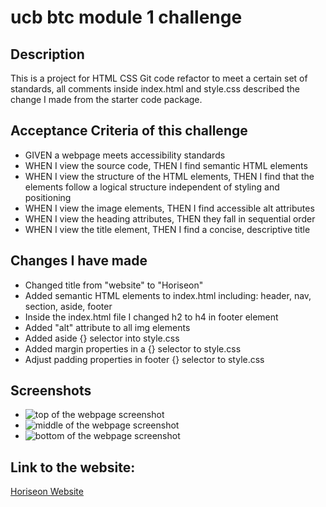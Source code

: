 # ucb btc module 1 challenge

## Description

This is a project for HTML CSS Git code refactor to meet a certain set of standards, all comments inside index.html and style.css described the change I made from the starter code package.  


## Acceptance Criteria of this challenge

- GIVEN a webpage meets accessibility standards
- WHEN I view the source code, THEN I find semantic HTML elements
- WHEN I view the structure of the HTML elements, THEN I find that the elements follow a logical structure independent of styling and positioning
- WHEN I view the image elements, THEN I find accessible alt attributes
- WHEN I view the heading attributes, THEN they fall in sequential order
- WHEN I view the title element, THEN I find a concise, descriptive title


## Changes I have made

- Changed title from "website" to "Horiseon"
- Added semantic HTML elements to index.html including: header, nav, section, aside, footer
- Inside the index.html file I changed h2 to h4 in footer element
- Added "alt" attribute to all img elements
- Added aside {} selector into style.css
- Added margin properties in a {} selector to style.css
- Adjust padding properties in footer {} selector to style.css



## Screenshots

- ![top of the webpage screenshot](https://user-images.githubusercontent.com/112605297/197070544-373513fe-45f9-4cb9-b840-50d2a0349ea2.png)
- ![middle of the webpage screenshot](https://user-images.githubusercontent.com/112605297/197070525-02499140-7a97-4e86-93fb-3c834dc87feb.png)
- ![bottom of the webpage screenshot](https://user-images.githubusercontent.com/112605297/197070508-51fe51d8-bb1c-4f71-9d7b-117e7fccee8f.png)


## Link to the website:
 [Horiseon Website](https://mxu4321.github.io/bootcamp-module1-challenge/)

